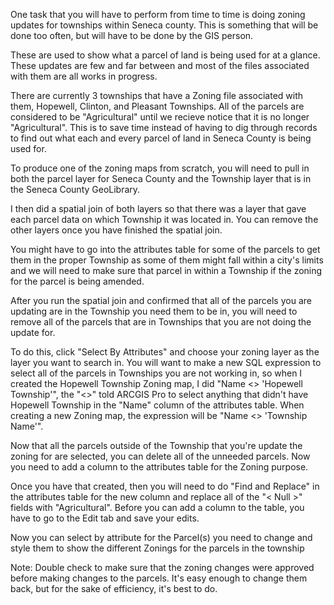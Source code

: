 One task that you will have to perform from time to time is doing zoning updates for townships within Seneca county. This is something that will be done too often, but will have to be done by the GIS person.

These are used to show what a parcel of land is being used for at a glance. These updates are few and far between and most of the files
associated with them are all works in progress. 

There are currently 3 townships that have a Zoning file associated with them, Hopewell, Clinton, and Pleasant Townships. All of the parcels are considered to be "Agricultural" until we recieve notice that it is no longer "Agricultural". This is to save time instead of having to dig through records to find out what each and every parcel of land in Seneca County is being used for.

To produce one of the zoning maps from scratch, you will need to pull in both the parcel layer for Seneca County and the Township layer
that is in the Seneca County GeoLibrary.

I then did a spatial join of both layers so that there was a layer that gave each parcel data on which Township it was located in. You can remove the other layers once you have finished the spatial join. 

You might have to go into the attributes table for some of the parcels to get them in the proper Township as some of them might fall within a city's limits and we will need to make sure that parcel in within a Township if the zoning for the parcel is being amended. 

After you run the spatial join and confirmed that all of the parcels you are updating are in the Township you need them to be in, you will need to remove all of the parcels that are in Townships that you are not doing the update for. 

To do this, click "Select By Attributes" and choose your zoning layer as the layer you want to search in. You will want to make a new SQL expression to select all of the parcels in Townships you are not working in, so when I created the Hopewell Township Zoning map, I did "Name <> 'Hopewell Township'", the "<>" told ARCGIS Pro to select anything that didn't have Hopewell Township in the "Name" column of the attributes table. When creating a new Zoning map, the expression will be "Name <> 'Township Name'".

Now that all the parcels outside of the Township that you're update the zoning for are selected, you can delete all of the unneeded parcels. Now you need to add a column to the attributes table for the Zoning purpose. 

Once you have that created, then you will need to do "Find and Replace" in the attributes table for the new column and replace all of the "< Null >" fields with "Agricultural". Before you can add a column to the table, you have to go to the Edit tab and save your edits.
  
Now you can select by attribute for the Parcel(s) you need to change and style them to show the different Zonings for the parcels in the township

Note: Double check to make sure that the zoning changes were approved before making changes to the parcels. It's easy enough to change them back, but for the sake of efficiency, it's best to do.
